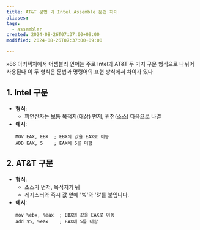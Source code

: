 ```yaml
---
title: AT&T 문법 과 Intel Assemble 문법 차이
aliases: 
tags:
  - assembler
created: 2024-08-26T07:37:00+09:00
modified: 2024-08-26T07:37:00+09:00

---
```

x86 아키텍처에서 어셈블리 언어는 주로 Intel과 AT&T 두 가지 구문 형식으로 나뉘어 사용된다 이 두 형식은 문법과 명령어의 표현 방식에서 차이가 있다

## 1. Intel 구문

- **형식**:
    - 피연산자는 보통 목적지(대상) 먼저, 원천(소스) 다음으로 나열
- **예시**:
    ```assembly
    MOV EAX, EBX  ; EBX의 값을 EAX로 이동
    ADD EAX, 5    ; EAX에 5를 더함
    ```
    
## 2. AT&T 구문
- **형식**:
    - 소스가 먼저, 목적지가 뒤
    - 레지스터와 즉시 값 앞에 '%'와 '$'를 붙입니다.
- **예시**:
    ```assembly
    mov %ebx, %eax  ; EBX의 값을 EAX로 이동
    add $5, %eax    ; EAX에 5를 더함
    ```